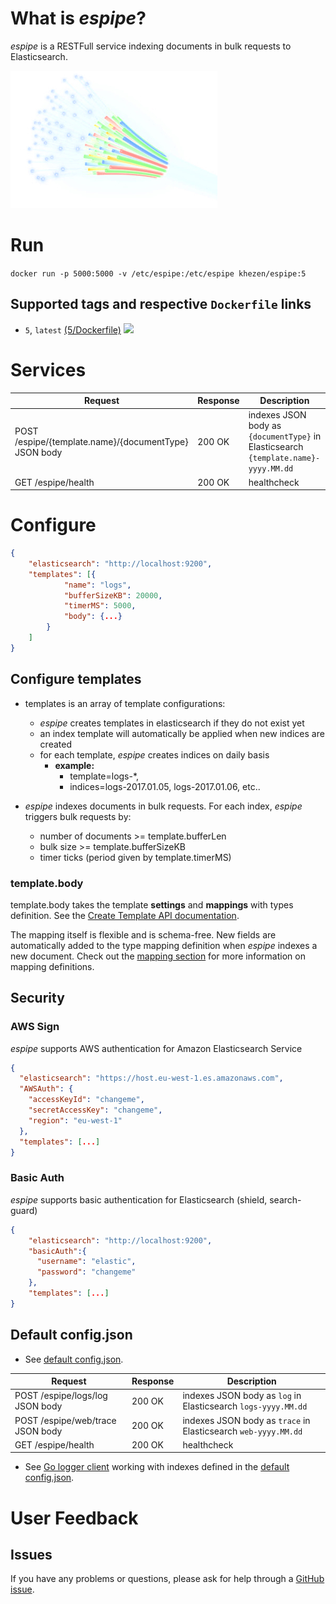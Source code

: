 
# What is *espipe*?

*espipe* is a RESTFull service indexing documents in bulk requests to Elasticsearch.

![](https://github.com/khezen/espipe/raw/master/espipe.png)



# Run
`docker run -p 5000:5000 -v /etc/espipe:/etc/espipe khezen/espipe:5`
## Supported tags and respective `Dockerfile` links
* `5`, `latest`
 [(5/Dockerfile)](https://github.com/khezen/espipe/blob/5/Dockerfile) [![](https://images.microbadger.com/badges/image/khezen/espipe.svg)](https://hub.docker.com/r/khezen/espipe/)

# Services

Request|Response|Description
---|---|---
POST /espipe/{template.name}/{documentType}  JSON body | 200 OK | indexes JSON body as `{documentType}` in Elasticsearch `{template.name}-yyyy.MM.dd`
GET /espipe/health | 200 OK | healthcheck

# Configure
```json
{
    "elasticsearch": "http://localhost:9200",
    "templates": [{
            "name": "logs",
            "bufferSizeKB": 20000,
            "timerMS": 5000,
            "body": {...}
        }
    ]
}

```
## Configure templates

* templates is an array of template configurations:
  * *espipe* creates templates in elasticsearch if they do not exist yet
  * an index template will automatically be applied when new indices are created
  * for each template, *espipe* creates indices on daily basis
    * **example:**
      * template=logs-\*,
      * indices=logs-2017.01.05, logs-2017.01.06, etc..


* *espipe* indexes documents in bulk requests. For each index, *espipe* triggers bulk requests by:
  * number of documents >= template.bufferLen
  * bulk size >= template.bufferSizeKB
  * timer ticks (period given by template.timerMS)

### template.body
template.body takes the template **settings** and **mappings** with types definition.
See the [Create Template API documentation](https://www.elastic.co/guide/en/elasticsearch/reference/current/indices-templates.html).

The mapping itself is flexible and is schema-free. New fields are automatically added to the type mapping definition when *espipe* indexes a new document. Check out the [mapping section](https://www.elastic.co/guide/en/elasticsearch/reference/current/mapping.html) for more information on mapping definitions.

## Security

### AWS Sign

*espipe* supports AWS authentication for Amazon Elasticsearch Service
```json
{
  "elasticsearch": "https://host.eu-west-1.es.amazonaws.com",
  "AWSAuth": {
    "accessKeyId": "changeme",
    "secretAccessKey": "changeme",
    "region": "eu-west-1"
  },
  "templates": [...]
}
```

### Basic Auth

*espipe* supports basic authentication for Elasticsearch (shield, search-guard)

```json
{
    "elasticsearch": "http://localhost:9200",
    "basicAuth":{
      "username": "elastic",
      "password": "changeme"
    },
    "templates": [...]
}
```




## Default config.json

* See [default config.json](https://github.com/khezen/espipe/raw/master/config.json).

Request|Response|Description
---|---|---
POST /espipe/logs/log JSON body | 200 OK | indexes JSON body as `log` in Elasticsearch `logs-yyyy.MM.dd`
POST /espipe/web/trace JSON body | 200 OK | indexes JSON body as `trace` in Elasticsearch `web-yyyy.MM.dd`
GET /espipe/health | 200 OK | healthcheck

* See [Go logger client](https://godoc.org/github.com/khezen/espipe/log) working with indexes defined in the [default config.json](https://github.com/khezen/espipe/raw/master/config.json).



# User Feedback
## Issues
If you have any problems or questions, please ask for help through a [GitHub issue](https://github.com/khezen/espipe/issues).
